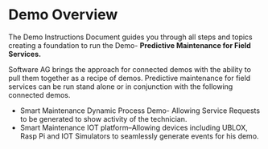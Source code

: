 ﻿# Demo Overview
The Demo Instructions Document guides you through all steps and topics creating a foundation to run the Demo- **Predictive Maintenance for Field Services.**

Software AG brings the approach for connected demos with the ability to pull them together as a recipe of demos. Predictive maintenance for field services can be run stand alone or in conjunction with the following connected demos.

 - Smart Maintenance Dynamic Process Demo- Allowing Service Requests to be generated to show activity of the technician.
 - Smart Maintenance IOT platform–Allowing devices including UBLOX, Rasp Pi and IOT Simulators to seamlessly generate events for his demo.
 


